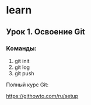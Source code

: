 # learn

## Урок 1. Освоение Git

### Команды:

1. git init
2. git log
3. git push

Полный курс Git:

https://githowto.com/ru/setup
